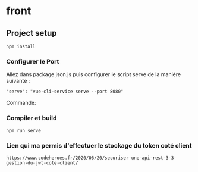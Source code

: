 # front

## Project setup
```
npm install
```
### Configurer le Port 
Allez dans package json.js puis configurer le script serve de la manière suivante :
```
"serve": "vue-cli-service serve --port 8080"
```
Commande: 

### Compiler et build
```
npm run serve
```

### Lien qui ma permis d'effectuer le stockage du token coté client
```
https://www.codeheroes.fr/2020/06/20/securiser-une-api-rest-3-3-gestion-du-jwt-cote-client/
